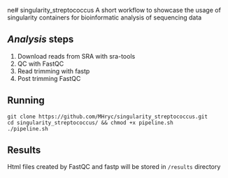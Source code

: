 ne# singularity_streptococcus
A short workflow to showcase the usage of singularity containers for bioinformatic analysis of sequencing data

## *Analysis* steps
1. Download reads from SRA with sra-tools
2. QC with FastQC
3. Read trimming with fastp
4. Post trimming FastQC

## Running
```
git clone https://github.com/MHryc/singularity_streptococcus.git
cd singularity_streptococcus/ && chmod +x pipeline.sh
./pipeline.sh
```

## Results
Html files created by FastQC and fastp will be stored in `/results` directory

